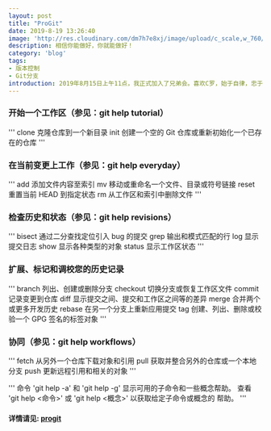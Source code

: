 ```yaml
---
layout: post
title: "ProGit"
date: 2019-8-19 13:26:40
image: 'http://res.cloudinary.com/dm7h7e8xj/image/upload/c_scale,w_760/v1504807239/morpheus_xdzgg1.jpg'
description: 相信你能做好，你就能做好！
category: 'blog'
tags:
- 版本控制
- Git分支
introduction: 2019年8月15日上午11点，我正式加入了兄弟会。喜欢C罗，始于自律，忠于坚定！要做一个像他一样的人啊！
---
```

 
### 开始一个工作区（参见：git help tutorial）  
'''
	clone      克隆仓库到一个新目录
	init       创建一个空的 Git 仓库或重新初始化一个已存在的仓库
'''

### 在当前变更上工作（参见：git help everyday）  
'''
	add        添加文件内容至索引
	mv         移动或重命名一个文件、目录或符号链接
	reset      重置当前 HEAD 到指定状态
	rm         从工作区和索引中删除文件
'''

### 检查历史和状态（参见：git help revisions）  
'''
	bisect     通过二分查找定位引入 bug 的提交
	grep       输出和模式匹配的行
	log        显示提交日志
	show       显示各种类型的对象
	status     显示工作区状态
'''

### 扩展、标记和调校您的历史记录  
'''
	branch     列出、创建或删除分支
	checkout   切换分支或恢复工作区文件
	commit     记录变更到仓库
	diff       显示提交之间、提交和工作区之间等的差异
	merge      合并两个或更多开发历史
	rebase     在另一个分支上重新应用提交
	tag        创建、列出、删除或校验一个 GPG 签名的标签对象
'''

### 协同（参见：git help workflows）  
'''
    fetch      从另外一个仓库下载对象和引用
	pull       获取并整合另外的仓库或一个本地分支
    push       更新远程引用和相关的对象
'''

'''
命令 'git help -a' 和 'git help -g' 显示可用的子命令和一些概念帮助。
查看 'git help <命令>' 或 'git help <概念>' 以获取给定子命令或概念的
帮助。
'''

#### 详情请见: [progit](https://gitee.com/progit/) 